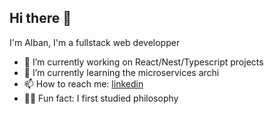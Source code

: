 ## Hi there 👋
I'm Alban, I'm a fullstack web developper

- 🔭 I’m currently working on React/Nest/Typescript projects
- 🌱 I’m currently learning the microservices archi
- 📫 How to reach me: [linkedin](https://www.linkedin.com/in/albanblanchard/)
- 🧙‍♂ Fun fact: I first studied philosophy
  
<!--
**albanblanchard/albanblanchard** is a ✨ _special_ ✨ repository because its `README.md` (this file) appears on your GitHub profile.

Here are some ideas to get you started:

- 🔭 I’m currently working on ...
- 🌱 I’m currently learning ...
- 👯 I’m looking to collaborate on ...
- 🤔 I’m looking for help with ...
- 💬 Ask me about ...
- 📫 How to reach me: ...
- 😄 Pronouns: ...
- ⚡ Fun fact: ...
-->
